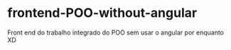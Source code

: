 # frontend-POO-without-angular
Front end do trabalho integrado do POO sem usar o angular por enquanto
XD
